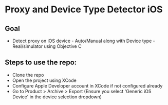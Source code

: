 # Proxy and Device Type Detector iOS

## Goal
* Detect proxy on iOS device  - Auto/Manual along with Device type -Real/simulator using Objective C

## Steps to use the repo:
* Clone the repo
* Open the project using XCode
* Configure Apple Developer account in XCode if not configured already
* Go to Product > Archive > Export (Ensure you select 'Generic iOS Device' in the device selection dropdown)
